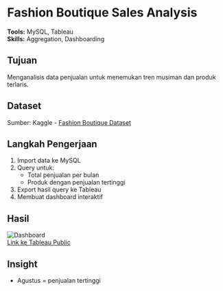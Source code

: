 # Fashion Boutique Sales Analysis
**Tools:** MySQL, Tableau  
**Skills:** Aggregation, Dashboarding  

## Tujuan
Menganalisis data penjualan untuk menemukan tren musiman dan produk terlaris.

## Dataset
Sumber: Kaggle - [Fashion Boutique Dataset]([https://www.kaggle.com/datasets/pratyushpuri/retail-fashion-boutique-data-sales-analytics-2025/data])  

## Langkah Pengerjaan
1. Import data ke MySQL
2. Query untuk:
   - Total penjualan per bulan
   - Produk dengan penjualan tertinggi
4. Export hasil query ke Tableau
5. Membuat dashboard interaktif

## Hasil
![Dashboard](dashboard.png)  
[Link ke Tableau Public](https://public.tableau.com/...)

## Insight
- Agustus = penjualan tertinggi  

